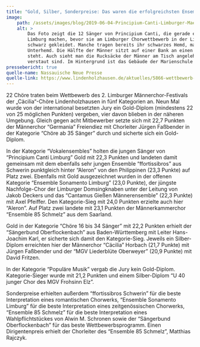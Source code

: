 ```yaml
---
title: "Gold, Silber, Sonderpreise: Das waren die erfolgreichsten Ensembles"
image: 
    path: /assets/images/blog/2019-06-04-Principium-Canti-Limburger-Maennerchor-Festival-2019.jpeg
    alt: >
        Das Foto zeigt die 12 Sänger von Principium Canti, die gerade eine Pause auf dem Schulhof der Marienschule
        Limburg machen, bevor sie am Limburger Chorwettbewerb in der Limburger Stadthalle teilnehmen. Alle Männer sind 
        schwarz gekleidet. Manche tragen bereits ihr schwarzes Hemd, manche ihr Sacko und einer trägt ein schwarzes 
        Unterhemd. Die Hälfte der Männer sitzt auf einer Bank an einen Tisch, während die andere Hälft hinter dem Tisch 
        steht. Auch sieht man die Rucksäcke der Männer am Tisch angelehnt stehen, in denen Getränke und Notenmappen 
        verstaut sind. Im Hintergrund ist das Gebäude der Marienschule Limburg und einige Bäume zu sehen.
pressebericht: true
quelle-name: Nassauische Neue Presse
quelle-link: https://www.lindenholzhausen.de/aktuelles/5866-wettbewerb-m%C3%A4nnerchor-festival-21-05-2019
---
```

22 Chöre traten beim Wettbewerb des 2. Limburger Männerchor-Festivals der „Cäcilia“-Chöre Lindenholzhausen in fünf Kategorien an. Neun Mal wurde von der international besetzten Jury ein Gold-Diplom (mindestens 22 von 25 möglichen Punkten) vergeben, vier davon blieben in der näheren Umgebung. Gleich gegen acht Mitbewerber setzte sich mit 22,7 Punkten der Männerchor “Germania” Freiendiez mit Chorleiter Jürgen Faßbender in der Kategorie “Chöre ab 35 Sänger” durch und sicherte sich ein Gold-Diplom.

In der Kategorie “Vokalensembles” holten die jungen Sänger von “Principium Canti Limburg” Gold mit 22,3 Punkten und landeten damit gemeinsam mit dem ebenfalls sehr jungen Ensemble “ffortissibros” aus Schwerin punktgleich hinter “Aleron” von den Philippinen (23,3 Punkte) auf Platz zwei. Ebenfalls mit Gold ausgezeichnet wurden in der offenen Kategorie “Ensemble Sonamento Limburg” (23,0 Punkte), der jüngste Nachfolge-Chor der Limburger Domsingknaben unter der Leitung von Jakob Deckers und das “Cantamus Gießen Männerensemble” (22,3 Punkte) mit Axel Pfeiffer. Den Kategorie-Sieg mit 24,0 Punkten erzielte auch hier “Aleron”. Auf Platz zwei landete mit 23,1 Punkten der Männerkammerchor “Ensemble 85 Schmelz” aus dem Saarland.

Gold in der Kategorie “Chöre 16 bis 34 Sänger” mit 22,2 Punkten erhielt der “Sängerbund Oberflockenbach” aus Baden-Württemberg mit Leiter Hans-Joachim Karl, er sicherte sich damit den Kategorie-Sieg. Jeweils ein Silber-Diplom erreichten hier der Männerchor “Cäcilia” Horbach (21,7 Punkte) mit Jürgen Faßbender und der “MGV Liederblüte Oberweyer” (20,9 Punkte) mit David Fritzen.

In der Kategorie “Populäre Musik” vergab die Jury kein Gold-Diplom. Kategorie-Sieger wurde mit 21,2 Punkten und einem Silber-Diplom “U 40 junger Chor des MGV Frohsinn Elz”.

Sonderpreise erhielten außerdem “ffortissibros Schwerin” für die beste Interpretation eines romantischen Chorwerks, “Ensemble Sonamento Limburg” für die beste Interpretation eines zeitgenössischen Chorwerks, “Ensemble 85 Schmelz” für die beste Interpretation eines Wahlpflichtstückes von Alwin M. Schronen sowie der “Sängerbund Oberflockenbach” für das beste Wettbewerbsprogramm. Einen Dirigentenpreis erhielt der Chorleiter des “Ensemble 85 Schmelz”, Matthias Rajczyk.